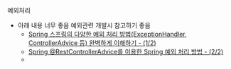 예외처리

- 아래 내용 너무 좋음 예외관련 개발시 참고하기 좋음
  - [Spring 스프링의 다양한 예외 처리 방법(ExceptionHandler, ControllerAdvice 등) 완벽하게 이해하기 - (1/2)](https://mangkyu.tistory.com/204)
  - [Spring @RestControllerAdvice를 이용한 Spring 예외 처리 방법 - (2/2)](https://mangkyu.tistory.com/205)
  - 